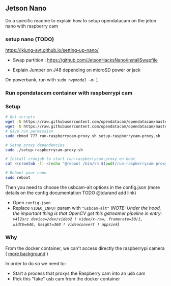 ## Jetson Nano

Do a specific readme to explain how to setup opendatacam on the jeton nano with raspberry cam

### setup nano (TODO)

https://jkjung-avt.github.io/setting-up-nano/


- Swap partition : https://github.com/JetsonHacksNano/installSwapfile

- Explain Jumper on J48 depending on microSD power or jack

On powerbank, run with  `sudo nvpmodel -m 1`

### Run opendatacam container with raspberrypi cam

### Setup

```bash
# Get scripts
wget -N https://raw.githubusercontent.com/opendatacam/opendatacam/master/docker/run-jetson/setup-raspberrycam-proxy.sh
wget -N https://raw.githubusercontent.com/opendatacam/opendatacam/master/docker/run-jetson/run-raspberrycam-proxy.sh
# Give run permission
sudo chmod 777 run-raspberrycam-proxy.sh setup-raspberrycam-proxy.sh

# Setup proxy dependencies
sudo ./setup-raspberrycam-proxy.sh

# Install cronjob to start run-raspberrycam-proxy on boot
cat <(crontab -l) <(echo "@reboot /bin/sh $(pwd)/run-raspberrycam-proxy.sh") | crontab -

# Reboot your nano
sudo reboot
```

Then you need to choose the usbcam-alt options in the config.json (more details on the config documentation TODO @tdurand add link)

- Open `config.json`
- Replace `VIDEO_INPUT` param with `"usbcam-alt"` _(NOTE: Under the hood, the important thing is that OpenCV get this gstreamer pipeline in entry: `v4l2src device=/dev/video2 ! video/x-raw, framerate=30/1, width=640, height=360 ! videoconvert ! appsink`)_


### Why

From the docker container, we can't access directly the raspberrypi camera ( [more background](https://devtalk.nvidia.com/default/topic/1051653/jetson-nano/access-to-raspberry-cam-nvargus-daemon-from-docker-container/post/5338140/#5338140) )

In order to do so we need to:

- Start a process that proxys the Raspberry cam into an usb cam
- Pick this "fake" usb cam from the docker container


